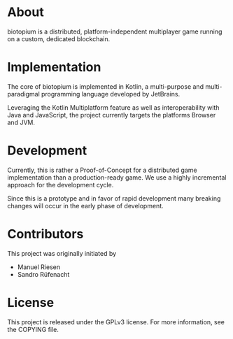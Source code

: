# About
biotopium is a distributed, platform-independent multiplayer game running on a custom, dedicated blockchain.

# Implementation
The core of biotopium is implemented in Kotlin, 
a multi-purpose and multi-paradigmal programming language developed by JetBrains.

Leveraging the Kotlin Multiplatform feature as well as interoperability with Java and JavaScript, 
the project currently targets the platforms Browser and JVM.

# Development
Currently, this is rather a Proof-of-Concept for a distributed game implementation than a production-ready game.
We use a highly incremental approach for the development cycle.

Since this is a prototype and in favor of rapid development many breaking changes will occur in the early phase of development.

# Contributors
This project was originally initiated by
- Manuel Riesen
- Sandro Rüfenacht

# License
This project is released under the GPLv3 license.
For more information, see the COPYING file.